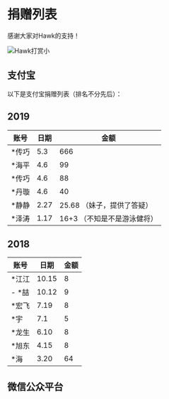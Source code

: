 
# 捐赠列表
感谢大家对Hawk的支持！

![Hawk打赏小](https://raw.githubusercontent.com/ferventdesert/Hawk/master/Docs/imgs/Hawk打赏小.jpg)


## 支付宝

以下是支付宝捐赠列表（排名不分先后）：

## 2019
| 账号 | 日期 | 金额|
| --- | --- | --- |
| *传巧 |5.3  | 666  |
| *海平 |4.6  | 99  |
| *传巧 |4.6  | 88  |
| *丹璇 | 4.6  |40|
| *静静 | 2.27 |25.68  （妹子，提供了答疑） |
| *泽涛 | 1.17 |16+3 （不知是不是游泳健将） |

## 2018
| 账号 | 日期 | 金额|
| --- | --- | --- |
| *江江 |10.15| 8|
|- *喆 | 10.12| 9|
| *宏飞 | 7.19 | 8
| *宇 |7.1 | 5 |
| *龙生 | 6.10 | 8  |
| *旭东 | 4.15 | 8 |
| *海  |3.20  |64 |


## 微信公众平台